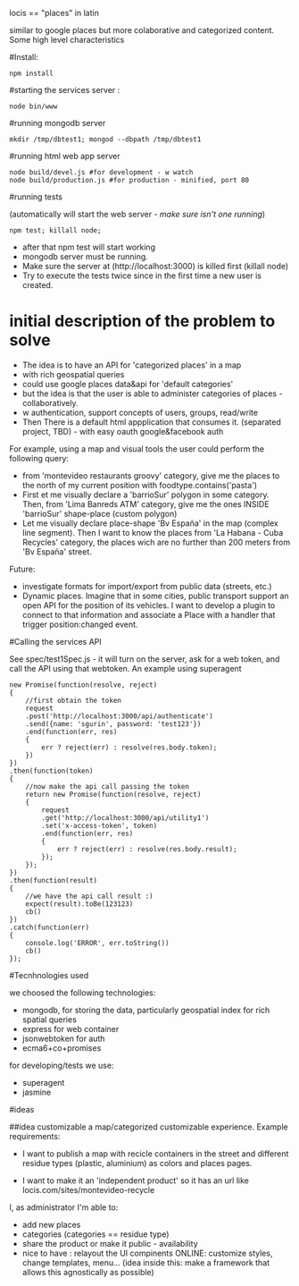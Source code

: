 locis == "places" in latin

similar to google places but more colaborative and categorized content. Some high level characteristics


#Install: 

	npm install

#starting the services server : 

	node bin/www

#running mongodb server

	mkdir /tmp/dbtest1; mongod --dbpath /tmp/dbtest1

#running html web app server

	node build/devel.js #for development - w watch
	node build/production.js #for production - minified, port 80


#running tests 

(automatically will start the web server - *make sure isn't one running*)

	npm test; killall node; 

 * after that npm test will start working
 * mongodb server must be running. 
 * Make sure the server at (http://localhost:3000) is killed first (killall node)
 * Try to execute the tests twice since in the first time a new user is created. 

# initial description of the problem to solve

 * The idea is to have an API for 'categorized places' in a map
 * with rich geospatial queries
 * could use google places data&api for 'default categories'
 * but the idea is that the user is able to administer categories of places - collaboratively.
 * w authentication, support concepts of users, groups, read/write
 * Then There is a default html appplication that consumes it. (separated project, TBD) - with easy oauth google&facebook auth

For example, using a map and visual tools the user could perform the following query: 

 * from 'montevideo restaurants groovy' category, give me the places to the north of my current position with foodtype.contains('pasta') 
 * First et me visually declare a 'barrioSur' polygon in some category. Then, from 'Lima Banreds ATM' category, give me the ones INSIDE 'barrioSur' shape-place (custom polygon)
 * Let me visually declare place-shape 'Bv España' in the map (complex line segment). Then I want to know the places from 'La Habana - Cuba Recycles' category, the places wich are no further than 200 meters from 'Bv España' street.

Future: 
 * investigate formats for import/export from public data (streets, etc.)
 * Dynamic places. Imagine that in some cities, public transport support an open API for the position of its vehicles. I want to develop a plugin to connect to that information and associate a Place with a handler that trigger position:changed event. 


#Calling the services API

See spec/test1Spec.js - it will turn on the server, ask for a web token, and call the API using that webtoken. An example using superagent

	new Promise(function(resolve, reject)
	{
		//first obtain the token
		request
		.post('http://localhost:3000/api/authenticate')
		.send({name: 'sgurin', password: 'test123'})
		.end(function(err, res)
		{
			err ? reject(err) : resolve(res.body.token);
		})
	})
	.then(function(token)
	{
		//now make the api call passing the token
		return new Promise(function(resolve, reject)
		{
			request
			.get('http://localhost:3000/api/utility1')
			.set('x-access-token', token)
			.end(function(err, res)
			{
				err ? reject(err) : resolve(res.body.result);
			});
		});
	})
	.then(function(result)
	{
		//we have the api call result :)
		expect(result).toBe(123123)
		cb()
	})
	.catch(function(err)
	{
		console.log('ERROR', err.toString())
		cb()
	});


#Tecnhnologies used

we choosed the following technologies: 

 * mongodb, for storing the data, particularly geospatial index for rich spatial queries
 * express for web container
 * jsonwebtoken for auth
 * ecma6+co+promises

for developing/tests we use:

 * superagent
 * jasmine



#ideas

##idea customizable 
a map/categorized customizable experience. Example requirements:

 * I want to publish a map with recicle containers in the street and different residue types (plastic, aluminium) as colors and places pages. 

 * I want to make it an 'independent product' so it has an url like locis.com/sites/montevideo-recycle

I, as administrator I'm able to: 

 * add new places
 * categories (categories == residue type)
 * share the product or make it public - availability
 * nice to have : relayout the UI compinents ONLINE: customize styles, change templates, menu... (idea inside this: make a framework that allows this agnostically as possible)